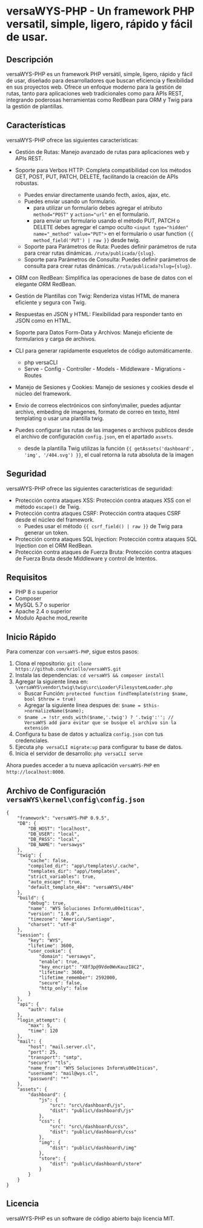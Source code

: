 # versaWYS-PHP - Un framework PHP versatil, simple, ligero, rápido y fácil de usar.

## Descripción

versaWYS-PHP es un framework PHP versátil, simple, ligero, rápido y fácil de usar, diseñado para desarrolladores que buscan eficiencia y flexibilidad en sus proyectos web. Ofrece un enfoque moderno para la gestión de rutas, tanto para aplicaciones web tradicionales como para APIs REST, integrando poderosas herramientas como RedBean para ORM y Twig para la gestión de plantillas.

## Características

versaWYS-PHP ofrece las siguientes características:

-   Gestión de Rutas: Manejo avanzado de rutas para aplicaciones web y APIs REST.
-   Soporte para Verbos HTTP: Completa compatibilidad con los métodos GET, POST, PUT, PATCH, DELETE, facilitando la creación de APIs robustas.

    -   Puedes enviar directamente usando fecth, axios, ajax, etc.
    -   Puedes enviar usando un formulario.
        -   para utilizar un formulario debes agregar el atributo `method="POST"` y `action="url"` en el formulario.
        -   para enviar un formulario usando el método PUT, PATCH o DELETE debes agregar el campo oculto `<input type="hidden" name="_method" value="PUT">` en el formulario o usar function `{{ method_field('PUT') | raw }}` desde twig.
    -   Soporte para Parámetros de Ruta: Puedes definir parámetros de ruta para crear rutas dinámicas. `/ruta/publicada/{slug}`.
    -   Soporte para Parámetros de Consulta: Puedes definir parámetros de consulta para crear rutas dinámicas. `/ruta/publicada?slug={slug}`.

-   ORM con RedBean: Simplifica las operaciones de base de datos con el elegante ORM RedBean.
-   Gestión de Plantillas con Twig: Renderiza vistas HTML de manera eficiente y segura con Twig.
-   Respuestas en JSON y HTML: Flexibilidad para responder tanto en JSON como en HTML.
-   Soporte para Datos Form-Data y Archivos: Manejo eficiente de formularios y carga de archivos.
-   CLI para generar rapidamente esqueletos de código automáticamente.
    -   php versaCLI
    -   Serve - Config - Controller - Models - Middleware - Migrations - Routes
-   Manejo de Sesiones y Cookies: Manejo de sesiones y cookies desde el núcleo del framework.
-   Envio de correos electrónicos con sinfony\mailer, puedes adjuntar archivo, embeding de imagenes, formato de correo en texto, html templating o usar una plantilla twig.
-   Puedes configurar las rutas de las imagenes o archivos publicos desde el archivo de configuración `config.json`, en el apartado `assets`.
    -   desde la plantilla Twig utilizas la función `{{ getAssets('dashboard', 'img', '/404.svg') }}`, el cual retorna la ruta absoluta de la imagen

## Seguridad

versaWYS-PHP ofrece las siguientes características de seguridad:

-   Protección contra ataques XSS: Protección contra ataques XSS con el método `escape()` de Twig.
-   Protección contra ataques CSRF: Protección contra ataques CSRF desde el núcleo del framework.
    -   Puedes usar el método `{{ csrf_field() | raw }}` de Twig para generar un token.
-   Protección contra ataques SQL Injection: Protección contra ataques SQL Injection con el ORM RedBean.
-   Protección contra ataques de Fuerza Bruta: Protección contra ataques de Fuerza Bruta desde Middleware y control de Intentos.

## Requisitos

-   PHP 8 o superior
-   Composer
-   MySQL 5.7 o superior
-   Apache 2.4 o superior
-   Modulo Apache mod_rewrite

## Inicio Rápido

Para comenzar con `versaWYS-PHP`, sigue estos pasos:

1. Clona el repositorio: `git clone https://github.com/kriollo/versaWYS.git`
2. Instala las dependencias: `cd versaWYS && composer install`
3. Agregar la siguiente linea en: `\versaWYS\vendor\twig\twig\src\Loader\FilesystemLoader.php`
    - Buscar Función: `protected function findTemplate(string $name, bool $throw = true)`
    - Agregar la siguiente linea despues de: `$name = $this->normalizeName($name);`
    - `$name .= !str_ends_with($name,'.twig') ? '.twig':''; // VersaWYS add para evitar que se busque el archivo sin la extensión`
4. Configura tu base de datos y actualiza `config.json` con tus credenciales.
5. Ejecuta `php versaCLI migrate:up` para configurar tu base de datos.
6. Inicia el servidor de desarrollo: `php versaCLI serve`

Ahora puedes acceder a tu nueva aplicación `versaWYS-PHP` en `http://localhost:8000`.

## Archivo de Configuración `versaWYS\kernel\config\config.json`

    {
        "framework": "versaWYS-PHP 0.9.5",
        "DB": {
            "DB_HOST": "localhost",
            "DB_USER": "local",
            "DB_PASS": "local",
            "DB_NAME": "versawys"
        },
        "twig": {
            "cache": false,
            "compiled_dir": "app\/templates\/.cache",
            "templates_dir": "app\/templates",
            "strict_variables": true,
            "auto_escape": true,
            "default_template_404": "versaWYS\/404"
        },
        "build": {
            "debug": true,
            "name": "WYS Soluciones Inform\u00e1ticas",
            "version": "1.0.0",
            "timezone": "America\/Santiago",
            "charset": "utf-8"
        },
        "session": {
            "key": "WYS",
            "lifetime": 3600,
            "user_cookie": {
                "domain": "versawys",
                "enable": true,
                "key_encript": "X8f3p@9Vde0WvKauzI8C2",
                "lifetime": 3600,
                "lifetime_remember": 2592000,
                "secure": false,
                "http_only": false
            }
        },
        "api": {
            "auth": false
        },
        "login_attempt": {
            "max": 5,
            "time": 120
        },
        "mail": {
            "host": "mail.server.cl",
            "port": 25,
            "transport": "smtp",
            "secure": "tls",
            "name_from": "WYS Soluciones Inform\u00e1ticas",
            "username": "mail@wys.cl",
            "password": "*"
        },
        "assets": {
            "dashboard": {
                "js": {
                    "src": "src\/dashboard\/js",
                    "dist": "public\/dashboard\/js"
                },
                "css": {
                    "src": "src\/dashboard\/css",
                    "dist": "public\/dashboard\/css"
                },
                "img": {
                    "dist": "public\/dashboard\/img"
                },
                "store": {
                    "dist": "public\/dashboard\/store"
                }
            }
        }
    }

## Licencia

versaWYS-PHP es un software de código abierto bajo licencia MIT.
